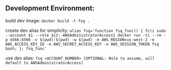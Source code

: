 ## Development Environment:

build dev image:
`docker build -t fsq .`

create dev alias for simplicity:
`alias fsq='function fsq_func() { fcli sudo --account $1 --role ${2:-AWSAdministratorAccess} docker run -ti --rm -p 4566:4566 -v $(pwd):$(pwd) -w $(pwd) -e AWS_REGION=us-west-2 -e AWS_ACCESS_KEY_ID -e AWS_SECRET_ACCESS_KEY -e AWS_SESSION_TOKEN fsq bash; }; fsq_func'`

use dev alias:
`fsq <ACCOUNT_NUMBER> [OPTIONAL: Role to assume, will default to AWSAdministratorAccess]`
